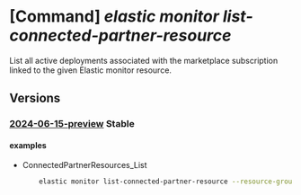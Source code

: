 # [Command] _elastic monitor list-connected-partner-resource_

List all active deployments associated with the marketplace subscription linked to the given Elastic monitor resource.

## Versions

### [2024-06-15-preview](/Resources/mgmt-plane/L3N1YnNjcmlwdGlvbnMve30vcmVzb3VyY2Vncm91cHMve30vcHJvdmlkZXJzL21pY3Jvc29mdC5lbGFzdGljL21vbml0b3JzL3t9L2xpc3Rjb25uZWN0ZWRwYXJ0bmVycmVzb3VyY2Vz/2024-06-15-preview.xml) **Stable**

<!-- mgmt-plane /subscriptions/{}/resourcegroups/{}/providers/microsoft.elastic/monitors/{}/listconnectedpartnerresources 2024-06-15-preview -->

#### examples

- ConnectedPartnerResources_List
    ```bash
        elastic monitor list-connected-partner-resource --resource-group myResourceGroup --monitor-name myMonitor
    ```
